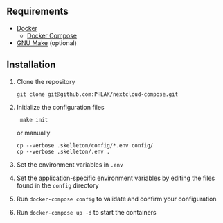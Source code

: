 Requirements
------------

  - [Docker](https://www.docker.com)
    - [Docker Compose](https://docs.docker.com/compose/)
  - [GNU Make](https://www.gnu.org/software/make/) (optional)

Installation
------------
  
  1. Clone the repository

         git clone git@github.com:PHLAK/nextcloud-compose.git

  2. Initialize the configuration files

          make init

      or manually

         cp --verbose .skelleton/config/*.env config/
         cp --verbose .skelleton/.env .

  3. Set the environment variables in `.env`

  4. Set the application-specific environment variables by editing the files found in the `config` directory

  5. Run `docker-compose config` to validate and confirm your configuration

  6. Run `docker-compose up -d` to start the containers
